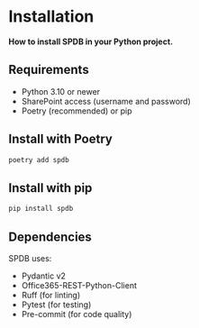 # Installation

**How to install SPDB in your Python project.**

## Requirements

- Python 3.10 or newer
- SharePoint access (username and password)
- Poetry (recommended) or pip

## Install with Poetry

```sh
poetry add spdb
```

## Install with pip

```sh
pip install spdb
```

## Dependencies

SPDB uses:

- Pydantic v2
- Office365-REST-Python-Client
- Ruff (for linting)
- Pytest (for testing)
- Pre-commit (for code quality)
